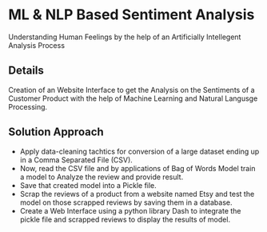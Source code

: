 # ML & NLP Based Sentiment Analysis
Understanding Human Feelings by the help of an Artificially Intellegent Analysis Process

## Details
Creation of an Website Interface to get the Analysis on the Sentiments of a Customer Product with the help of Machine Learning and Natural Langusge Processing.

## Solution Approach
* Apply data-cleaning tachtics for conversion of a large dataset ending up in a Comma Separated File (CSV).
* Now, read the CSV file and by applications of Bag of Words Model train a model to Analyze the review and provide result.
* Save that created model into a Pickle file.
* Scrap the reviews of a product from a website named Etsy and test the model on those scrapped reviews by saving them in a database.
* Create a Web Interface using a python library Dash to integrate the pickle file and scrapped reviews to display the results of model.

